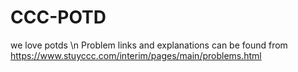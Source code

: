 # CCC-POTD
we love potds \n
Problem links and explanations can be found from https://www.stuyccc.com/interim/pages/main/problems.html
